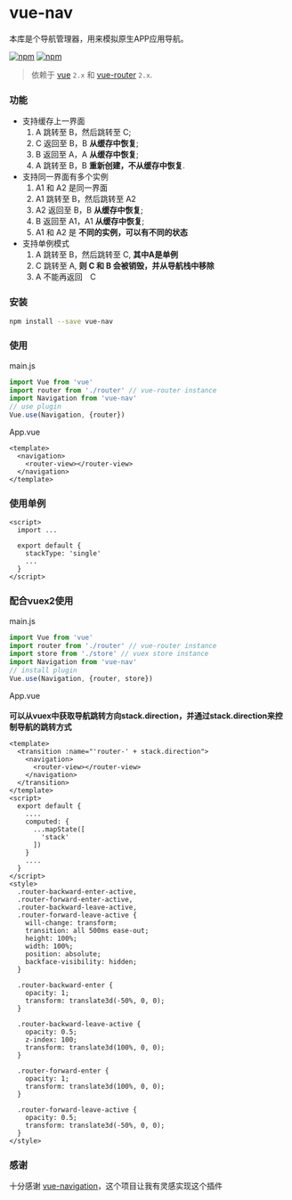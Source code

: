 # vue-nav

本库是个导航管理器，用来模拟原生APP应用导航。

[![npm](https://img.shields.io/npm/v/vue-nav.svg)](https://www.npmjs.com/package/vue-nav)
[![npm](https://img.shields.io/npm/dm/vue-nav.svg)](https://www.npmjs.com/package/vue-nav)

> 依赖于 [vue](https://github.com/vuejs/vue) `2.x` 和 [vue-router](https://github.com/vuejs/vue-router) `2.x`.

### 功能
- 支持缓存上一界面
  1. A 跳转至 B，然后跳转至 C;
  2. C 返回至 B，B **从缓存中恢复**;
  3. B 返回至 A，A **从缓存中恢复**;
  4. A 跳转至 B，B **重新创建，不从缓存中恢复**.
- 支持同一界面有多个实例
  1. A1 和 A2 是同一界面
  2. A1 跳转至 B，然后跳转至 A2
  3. A2 返回至 B，B **从缓存中恢复**;
  4. B 返回至 A1，A1 **从缓存中恢复**;
  5. A1 和 A2 是 **不同的实例，可以有不同的状态**
- 支持单例模式
  1. A 跳转至 B，然后跳转至 C, **其中A是单例**
  2. C 跳转至 A, **则 C 和 B 会被销毁，并从导航栈中移除**
  3. A 不能再返回　C

### 安装
```bash
npm install --save vue-nav
```

### 使用
main.js

```javascript
import Vue from 'vue'
import router from './router' // vue-router instance
import Navigation from 'vue-nav'
// use plugin
Vue.use(Navigation, {router})
```
App.vue

```vue
<template>
  <navigation>
    <router-view></router-view>
  </navigation>
</template>
```
### 使用单例
```vue
<script>
  import ...

  export default {
    stackType: 'single'
    ...
  }
</script>
```

### 配合vuex2使用

main.js

```javascript
import Vue from 'vue'
import router from './router' // vue-router instance
import store from './store' // vuex store instance
import Navigation from 'vue-nav'
// install plugin
Vue.use(Navigation, {router, store})
```

App.vue<br/><br/>
**可以从vuex中获取导航跳转方向stack.direction，并通过stack.direction来控制导航的跳转方式**
```vue
<template>
  <transition :name="'router-' + stack.direction">
    <navigation>
      <router-view></router-view>
    </navigation>
  </transition>
</template>
<script>
  export default {
    ....
    computed: {
      ...mapState([
        'stack'
      ])
    }
    ....
  }
</script>
<style>
  .router-backward-enter-active,
  .router-forward-enter-active,
  .router-backward-leave-active,
  .router-forward-leave-active {
    will-change: transform;
    transition: all 500ms ease-out;
    height: 100%;
    width: 100%;
    position: absolute;
    backface-visibility: hidden;
  }

  .router-backward-enter {
    opacity: 1;
    transform: translate3d(-50%, 0, 0);
  }

  .router-backward-leave-active {
    opacity: 0.5;
    z-index: 100;
    transform: translate3d(100%, 0, 0);
  }

  .router-forward-enter {
    opacity: 1;
    transform: translate3d(100%, 0, 0);
  }

  .router-forward-leave-active {
    opacity: 0.5;
    transform: translate3d(-50%, 0, 0);
  }
</style>
```

### 感谢
十分感谢 [vue-navigation](https://github.com/zack24q/vue-navigation)，这个项目让我有灵感实现这个插件